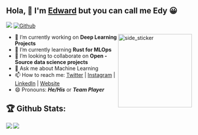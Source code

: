 ## Hola, 👋 I'm [Edward][Website] but you can call me Edy 😀
![](https://visitor-badge.laobi.icu/badge?page_id=edwardcodes.edwardcodes) [![Github](https://img.shields.io/github/followers/edwardcodes?label=Followers&logo=Github)](https://github.com/edwardcodes)

<img align="right" width=200px height=200px alt="side_sticker" src="https://media.giphy.com/media/TEnXkcsHrP4YedChhA/giphy.gif" />

- 🔭 I’m currently working on **Deep Learning Projects**
- 🌱 I’m currently learning **Rust for MLOps**
- 👯 I’m looking to collaborate on **Open - Source data science projects**
- 💬 Ask me about Machine Learning
- 📫 How to reach me: [Twitter] | [Instagram] | [LinkedIn] | [Website]
- 😄 Pronouns: ***He/His*** or ***Team Player***


## :trophy: Github Stats:

<!--
![GitHub stats](https://readme-stats-cfgj2cxdy.vercel.app/api?username=CharalambosIoannou&count_private=true&show_icons=true&theme=tokyonight)
![Top Langs](https://readme-stats-cfgj2cxdy.vercel.app/api/top-langs/?username=CharalambosIoannou&hide=php&theme=tokyonight)
-->
<div>
<a href="https://github-readme-stats.vercel.app/api?username=edwardcodes&theme=tokyonight">
  <img  align="left" src="https://github-readme-stats.vercel.app/api?username=edwardcodes&count_private=true&show_icons=true&theme=tokyonight" />
</a>
<a href="https://github-readme-stats.vercel.app/api/top-langs/?username=edwardcodes&hide=php&theme=tokyonight">
  <img align="left" src="https://github-readme-stats.vercel.app/api/top-langs/?username=edwardcodes&hide=php&theme=tokyonight" />
</a>
</div>

[Website]: https://edwardcodes.github.io
[Twitter]: https://twitter.com/_edwardcodes
[Instagram]: https://instagram.com/edwardcodes
[LinkedIn]: https://linkedin.com/in/edwardcodes
